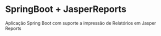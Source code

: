 # SpringBoot + JasperReports

Aplicação Spring Boot com suporte a impressão de Relatórios em Jasper Reports